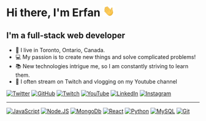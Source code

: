 # Hi there, I'm Erfan <img width="30px" src="https://github.com/SatYu26/SatYu26/raw/master/Assets/Hi.gif" />


## I'm a full-stack web developer
- 📍 I live in Toronto, Ontario, Canada.
- 💻 My passion is to create new things and solve complicated problems!
- 📚 New technologies intrigue me, so I am constantly striving to learn them.
- 🔴 I often stream on Twitch and vlogging on my Youtube channel

[![Twitter](https://img.shields.io/badge/Twitter-1DA1F2?style=for-the-badge&logo=twitter&logoColor=white)](https://twitter.com/ErfanYzp)
[![GitHub](https://img.shields.io/badge/GitHub-100000?style=for-the-badge&logo=github&logoColor=white)](https://github.com/EYazdpour)
[![Twitch](https://img.shields.io/badge/Twitch-9146FF?style=for-the-badge&logo=twitch&logoColor=white)](https://www.twitch.tv/whyErfan)
[![YouTube](https://img.shields.io/badge/YouTube-FF0000?style=for-the-badge&logo=youtube&logoColor=white)](https://www.youtube.com/channel/UCUw_yAhUX6OKUPtul80aDhQ?sub_confirmation=1)
[![LinkedIn](https://img.shields.io/badge/LinkedIn-0077B5?style=for-the-badge&logo=linkedin&logoColor=white)](https://www.linkedin.com/in/yazdpour/)
[![Instagram](https://img.shields.io/badge/Instagram-E4405F?style=for-the-badge&logo=instagram&logoColor=white)](https://www.instagram.com/erfan_yazdpour/)

---

[![JavaScript](https://img.shields.io/badge/JavaScript-f0db4f?style=for-the-badge&logo=javascript&logoColor=323330)]()
[![Node.JS](https://img.shields.io/badge/Node.js-43853D?style=for-the-badge&logo=node.js&logoColor=white)]()
[![MongoDb](https://img.shields.io/badge/MongoDb-13aa52?style=for-the-badge&logo=mongodb&logoColor=white)]()
[![React](https://img.shields.io/badge/React-00ADD8?style=for-the-badge&logo=react&logoColor=white)]()
[![Python](https://img.shields.io/badge/Python-3776AB?style=for-the-badge&logo=python&logoColor=white)]()
[![MySQL](https://img.shields.io/badge/MySQL-00000F?style=for-the-badge&logo=mysql&logoColor=white)]()
[![Git](https://img.shields.io/badge/Git-F05032?style=for-the-badge&logo=git&logoColor=white)]()

